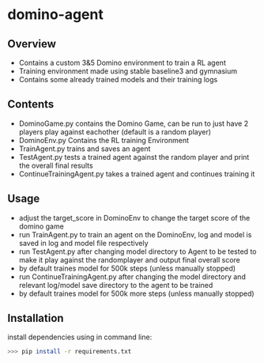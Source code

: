 # domino-agent
## Overview
- Contains a custom 3&5 Domino environment to train a RL agent
- Training environment made using stable baseline3 and gymnasium 
- Contains some already trained models and their training logs

## Contents
- DominoGame.py contains the Domino Game, can be run to just have 2 players play against eachother (default is a random player)
- DominoEnv.py Contains the RL training Environment
- TrainAgent.py trains and saves an agent
- TestAgent.py tests a trained agent against the random player and print the overall final results
- ContinueTrainingAgent.py takes a trained agent and continues training it

## Usage
- adjust the target_score in DominoEnv to change the target score of the domino game
- run TrainAgent.py to train an agent on the DominoEnv, log and model is saved in log and model file respectively
- run TestAgent.py after changing model directory to Agent to be tested to make it play against the randomplayer and output final overall score
- by default traines model for 500k steps (unless manually stopped)
- run ContinueTrainingAgent.py after changing the model directory and relevant log/model save directory to the agent to be trained
- by default traines model for 500k more steps (unless manually stopped)

## Installation
install dependencies using in command line:
```bash
>>> pip install -r requirements.txt
``` 
